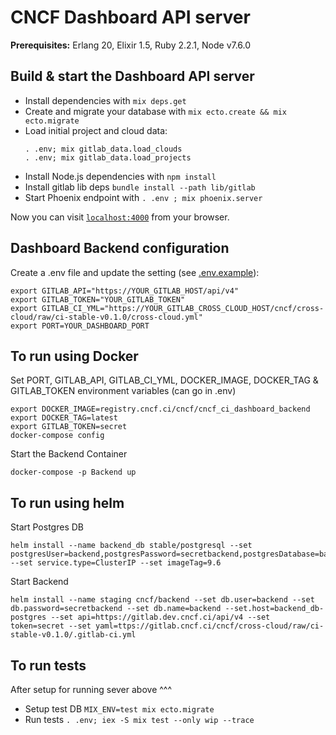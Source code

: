 # CNCF Dashboard API server

**Prerequisites:** Erlang 20, Elixir 1.5, Ruby 2.2.1, Node v7.6.0

## Build & start the Dashboard API server

  * Install dependencies with `mix deps.get`
  * Create and migrate your database with `mix ecto.create && mix ecto.migrate`
  * Load initial project and cloud data:
    ```
    . .env; mix gitlab_data.load_clouds
    . .env; mix gitlab_data.load_projects
    ```
  * Install Node.js dependencies with `npm install`
  * Install gitlab lib deps `bundle install --path lib/gitlab`
  * Start Phoenix endpoint with `. .env ; mix phoenix.server`

Now you can visit [`localhost:4000`](http://localhost:4000) from your browser.

## Dashboard Backend configuration

Create a .env file and update the setting (see [.env.example](.env.example)):

```
export GITLAB_API="https://YOUR_GITLAB_HOST/api/v4"
export GITLAB_TOKEN="YOUR_GITLAB_TOKEN"
export GITLAB_CI_YML="https://YOUR_GITLAB_CROSS_CLOUD_HOST/cncf/cross-cloud/raw/ci-stable-v0.1.0/cross-cloud.yml"
export PORT=YOUR_DASHBOARD_PORT
```

## To run using Docker
Set PORT, GITLAB_API, GITLAB_CI_YML, DOCKER_IMAGE, DOCKER_TAG & GITLAB_TOKEN environment variables (can go in .env)

```
export DOCKER_IMAGE=registry.cncf.ci/cncf/cncf_ci_dashboard_backend
export DOCKER_TAG=latest
export GITLAB_TOKEN=secret
docker-compose config
```
Start the Backend Container

```
docker-compose -p Backend up
```

## To run using helm 

Start Postgres DB
```
helm install --name backend_db stable/postgresql --set postgresUser=backend,postgresPassword=secretbackend,postgresDatabase=backend --set service.type=ClusterIP --set imageTag=9.6
```

Start Backend
```
helm install --name staging cncf/backend --set db.user=backend --set db.password=secretbackend --set db.name=backend --set.host=backend_db-postgres --set api=https://gitlab.dev.cncf.ci/api/v4 --set token=secret --set yaml=ttps://gitlab.cncf.ci/cncf/cross-cloud/raw/ci-stable-v0.1.0/.gitlab-ci.yml
```


## To run tests

After setup for running sever above ^^^

  * Setup test DB `MIX_ENV=test mix ecto.migrate`
  * Run tests `. .env; iex -S mix test --only wip --trace`


